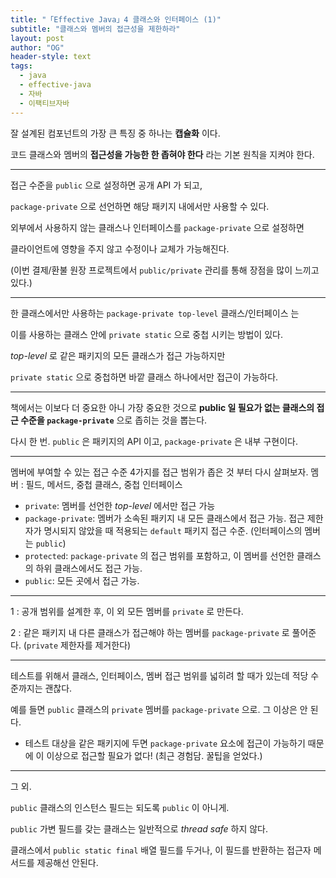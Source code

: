 ```yaml
---
title: "「Effective Java」4 클래스와 인터페이스 (1)"
subtitle: "클래스와 멤버의 접근성을 제한하라"
layout: post
author: "OG"
header-style: text
tags:
  - java
  - effective-java
  - 자바
  - 이팩티브자바
---
```


잘 설계된 컴포넌트의 가장 큰 특징 중 하나는 **캡슐화** 이다.

코드 클래스와 멤버의 **접근성을 가능한 한 좁혀야 한다** 라는 기본 원칙을 지켜야 한다.

***

접근 수준을 `public` 으로 설정하면 공개 API 가 되고,

`package-private` 으로 선언하면 해당 패키지 내에서만 사용할 수 있다.

외부에서 사용하지 않는 클래스나 인터페이스를 `package-private` 으로 설정하면

클라이언트에 영향을 주지 않고 수정이나 교체가 가능해진다.

(이번 결제/환불 원장 프로젝트에서 `public/private` 관리를 통해 장점을 많이 느끼고 있다.)

***

한 클래스에서만 사용하는 `package-private top-level` 클래스/인터페이스 는

이를 사용하는 클래스 안에 `private static` 으로 중첩 시키는 방법이 있다.

*top-level* 로 같은 패키지의 모든 클래스가 접근 가능하지만

`private static` 으로 중첩하면 바깥 클래스 하나에서만 접근이 가능하다.

***

책에서는 이보다 더 중요한 아니 가장 중요한 것으로 **public 일 필요가 없는 클래스의 접근 수준을 `package-private`** 으로 좁히는 것을 뽑는다.

다시 한 번. `public` 은 패키지의 API 이고, `package-private` 은 내부 구현이다.

***

멤버에 부여할 수 있는 접근 수준 4가지를 접근 범위가 좁은 것 부터 다시 살펴보자.
멤버 : 필드, 메서드, 중첩 클래스, 중첩 인터페이스

- `private`: 멤버를 선언한 *top-level* 에서만 접근 가능
- `package-private`: 멤버가 소속된 패키지 내 모든 클래스에서 접근 가능. 접근 제한자가 명시되지 않았을 때 적용되는 `default` 패키지 접근 수준. (인터페이스의 멤버는 `public`)
- `protected`: `package-private` 의 접근 범위를 포함하고, 이 멤버를 선언한 클래스의 하위 클래스에서도 접근 가능.
- `public`: 모든 곳에서 접근 가능.

***

1 : 공개 범위를 설계한 후, 이 외 모든 멤버를 `private` 로 만든다.

2 : 같은 패키지 내 다른 클래스가 접근해야 하는 멤버를 `package-private` 로 풀어준다. (`private` 제한자를 제거한다)

***

테스트를 위해서 클래스, 인터페이스, 멤버 접근 범위를 넓히려 할 때가 있는데 적당 수준까지는 괜찮다.

예를 들면 `public` 클래스의 `private` 멤버를 `package-private` 으로. 그 이상은 안 된다.

+ 테스트 대상을 같은 패키지에 두면 `package-private` 요소에 접근이 가능하기 때문에 이 이상으로 접근할 필요가 없다! (최근 경험담. 꿀팁을 얻었다.)

***

그 외.

`public` 클래스의 인스턴스 필드는 되도록 `public` 이 아니게.

`public` 가변 필드를 갖는 클래스는 일반적으로 *thread safe* 하지 않다.

클래스에서 `public static final` 배열 필드를 두거나, 이 필드를 반환하는 접근자 메서드를 제공해선 안된다.

